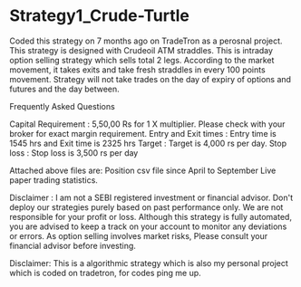 # Strategy1_Crude-Turtle
Coded this strategy on 7 months ago on TradeTron as a perosnal project.
This strategy is designed with Crudeoil ATM straddles. This is intraday option selling strategy which sells total 2 legs. According to the market movement, it takes exits and take fresh straddles in every 100 points movement. Strategy will not take trades on the day of expiry of options and futures and the day between.

Frequently Asked Questions

Capital Requirement :     5,50,00 Rs for 1 X multiplier. Please check with your broker for exact margin requirement. 
Entry and Exit times :  Entry time is 1545 hrs and Exit time is 2325 hrs 
Target :  Target is 4,000 rs per day. 
Stop loss :  Stop loss is 3,500 rs per day

Attached above files are: Position csv file since April to September
                          Live paper trading statistics. 

Disclaimer :  I am not a SEBI registered investment or financial advisor. Don't deploy our strategies purely based on past performance only. We are not responsible for your profit or loss. Although this strategy is fully automated, you are advised to keep a track on your account to monitor any deviations or errors. As option selling involves market risks, Please consult your financial advisor before investing.


Disclaimer: This is a algorithmic strategy which is also my personal project which is coded on tradetron, for codes ping me up.
